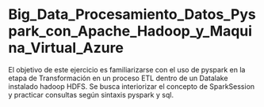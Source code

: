 # Big_Data_Procesamiento_Datos_Pyspark_con_Apache_Hadoop_y_Maquina_Virtual_Azure
El objetivo de este ejercicio es familiarizarse con el uso de pyspark en la etapa de Transformación en un proceso ETL dentro de un Datalake instalado hadoop HDFS. Se busca interiorizar el concepto de SparkSession y practicar consultas según sintaxis pyspark y sql. 
